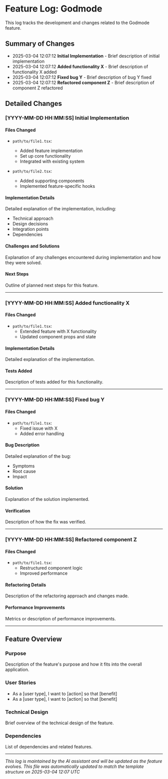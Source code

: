 # Feature Log: Godmode

This log tracks the development and changes related to the Godmode feature.

## Summary of Changes

- 2025-03-04 12:07:12 **Initial Implementation** - Brief description of initial implementation
- 2025-03-04 12:07:12 **Added functionality X** - Brief description of functionality X added
- 2025-03-04 12:07:12 **Fixed bug Y** - Brief description of bug Y fixed
- 2025-03-04 12:07:12 **Refactored component Z** - Brief description of component Z refactored

## Detailed Changes

### [YYYY-MM-DD HH:MM:SS] Initial Implementation

#### Files Changed

- `path/to/file1.tsx`:
  - Added feature implementation
  - Set up core functionality
  - Integrated with existing system

- `path/to/file2.tsx`:
  - Added supporting components
  - Implemented feature-specific hooks

#### Implementation Details

Detailed explanation of the implementation, including:
- Technical approach
- Design decisions
- Integration points
- Dependencies

#### Challenges and Solutions

Explanation of any challenges encountered during implementation and how they were solved.

#### Next Steps

Outline of planned next steps for this feature.

---

### [YYYY-MM-DD HH:MM:SS] Added functionality X

#### Files Changed

- `path/to/file1.tsx`:
  - Extended feature with X functionality
  - Updated component props and state

#### Implementation Details

Detailed explanation of the implementation.

#### Tests Added

Description of tests added for this functionality.

---

### [YYYY-MM-DD HH:MM:SS] Fixed bug Y

#### Files Changed

- `path/to/file1.tsx`:
  - Fixed issue with X
  - Added error handling

#### Bug Description

Detailed explanation of the bug:
- Symptoms
- Root cause
- Impact

#### Solution

Explanation of the solution implemented.

#### Verification

Description of how the fix was verified.

---

### [YYYY-MM-DD HH:MM:SS] Refactored component Z

#### Files Changed

- `path/to/file1.tsx`:
  - Restructured component logic
  - Improved performance

#### Refactoring Details

Description of the refactoring approach and changes made.

#### Performance Improvements

Metrics or description of performance improvements.

---

## Feature Overview

### Purpose

Description of the feature's purpose and how it fits into the overall application.

### User Stories

- As a [user type], I want to [action] so that [benefit]
- As a [user type], I want to [action] so that [benefit]

### Technical Design

Brief overview of the technical design of the feature.

### Dependencies

List of dependencies and related features.

---

*This log is maintained by the AI assistant and will be updated as the feature evolves.* 
*This file was automatically updated to match the template structure on 2025-03-04 12:07 UTC*
